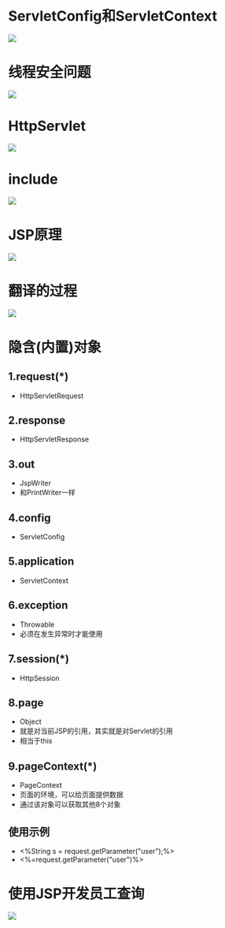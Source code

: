 # ServletConfig和ServletContext
![](../1.png)

# 线程安全问题
![](../2.png)

# HttpServlet
![](../3.png)

# include
![](../4.png)

# JSP原理
![](../5.png)

# 翻译的过程
![](../6.png)

# 隐含(内置)对象
## 1.request(*)
- HttpServletRequest

## 2.response
- HttpServletResponse

## 3.out
- JspWriter
- 和PrintWriter一样

## 4.config
- ServletConfig

## 5.application
- ServletContext

## 6.exception
- Throwable
- 必须在发生异常时才能使用

## 7.session(*)
- HttpSession

## 8.page
- Object
- 就是对当前JSP的引用，其实就是对Servlet的引用
- 相当于this

## 9.pageContext(*)
- PageContext
- 页面的环境，可以给页面提供数据
- 通过该对象可以获取其他8个对象

## 使用示例
- <%String s = request.getParameter("user");%>
- <%=request.getParameter("user")%>

# 使用JSP开发员工查询
![](../7.png)
